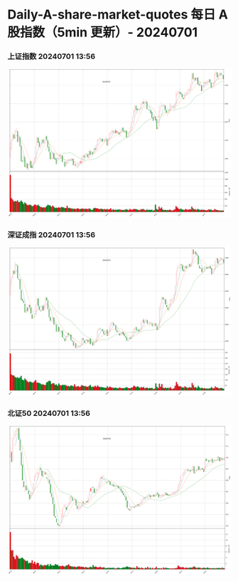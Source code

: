 
# Daily-A-share-market-quotes 每日 A 股指数（5min 更新）- 20240701

### 上证指数 20240701 13:56
![](./fig/2024/7/20240701-sh000001.png)

### 深证成指 20240701 13:56
![](./fig/2024/7/20240701-sz399001.png)

### 北证50 20240701 13:56
![](./fig/2024/7/20240701-bj899050.png)
